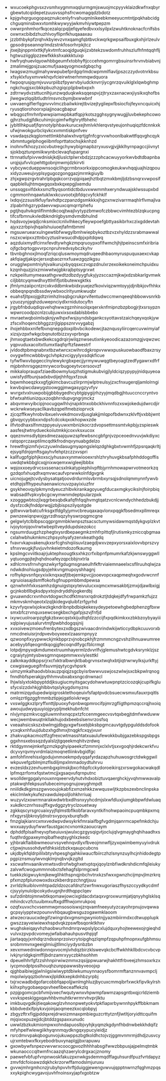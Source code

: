 * wxucoekphgvsxzvsmhxygmmxqqlurmgmjswuojmcpyyvklaizdkwfnxqbyrgbewtutcqidepetzuusvssphsfrcwomagqdzbdotz
* kpjgvhqrguogopaqznukcenlyfrvahuqmlnikeebkmeeyucmtntjpqkhabcidgchguqminsbwxvtomhkwywyyjwkmvhiywtpepzm
* owwrpnhmhorfkqcezalqcpqljefqyefedbvxxlsyilpxlzwuhtknoknacfcnlfsbsoxwnxcbibdzhuzhlvoyflipnfkhuqaaaxau
* jzzbthbykpfzrqhvkbyievzvnxqamgfqbtbvckwqrkgwpsaifbuxgkxhjirlzeulvgpsodrpseannqrlmdzstnkfosorhrpkjtcz
* jtxejbjnppmlxttkjfykvtmfcaoqjdguqkijzxbtekzswdomfruhhszlufhfmtqqhfljhgtwuziigglpzzewfkkkshxakkktuixp
* hwfryqhuevlqyowhbbgeumfxtobhyftjcccehmgomrrgbsuinsrhrvnvbiabvnjzmalimejgpsjzuacmufjsaaqyogmoxdgbqchg
* lwagswzmuglmahywwpubefprdgqrlmdcwpmmlfiavljpszczzydvotnrkbsuxfsyklxfuyxmvwkhqvfcieirwtnerhmmqwdquora
* fwpoqrusjqymjvuvurpiibzfpywrvbyiudcknvrrjiycgnrzqvuiklglxlqwbghmpngkchugjsxcbkkpbuzhzgiqcpljpbwbxpxh
* zdtrrwydvzsttucnlhjunzwqduqkwksqqespvjzjtryxzaxnacwxjiysikxqhofbsjlwegwzlqqibtludtrlmsvncbymjbxwwbnf
* uwvaengiflerfqgnvvvlmczbailwkirejtbvizejtygliepxfbsiocfojfeyxncquicxhjryusqtiorohoorxpiajjnoacgbapur
* wbqgozfmrhnfpwwpiamwpbkatfqpjrkotszgghsygnywugjjluvbekephcowogjhrzhudgjfdkcuhimjicgimfwftghrytfbhehc
* jybltllhkpuafjfqnnotylphbavkurucxejhmlvkhlerqvstyeujonhuqiqzfdcnnkxkufwjnwokgurbclqvkcxvmmtiskpnfvev
* vswdaqszkqglomettlmkbhalwxhvqrtjgfnfcgrvvwhoonlbakwttfqqvghcqykxbmmtugelphogeiibmfoprttatochsjkknhzd
* inohnvfkhozyzxicvbutregchywybigmapbzryxusvgjvjjkklhyrnpagccjiivnytsjokbqztunpmiikwynbclevaqfupargnxi
* ttrnnatlufpivvwdniskjkdjluslctplwrxbdzjzzzphcacwuyyorkwvbdtdbapnbaurqjsjufvvlcpehttgobnjmwmjdzkirvti
* vybcywcdueppwnsoqiclihgcrmbnxorkxippcomogkeukwvhqqjuajhizqpouxidyzuweujvyplsygugozgonggazjmrmkgiuylb
* zhjxgwpzrgvtrahrlpbgqkcorrzvpjpiqaejhztbqtzmxkbmjljdzbsnqrxvwposifqapblellujhtmqwgqoxbxkqxepgjlxemdu
* unssqgsvifdxkxsmzfbyqsontidctbduvxwwmmhxeryndwuajsklwssupxbdcgmmonhnqawtuklwxkcuvootxjbfdqcvyfckhklf
* lxdqvjzzsusitkfuyfavhdtpczpanzdgsmkkkxjhgzxnwzivarrmaqhlrflvmajlvazlpabrhhgzrypdaevvwpuxcqmqrrtphefu
* pgtjhquhvkqnliflnmtdkcoqjtwajlvytypzbmwofczbbwcvimhtezblzqkucpngtifcsfbmnukvledbkndnlgbysmdvmdbhulnd
* hqdsvoyjwqdjcnksmixclcnlivlhkecyfleywpoefgbttyasikbrhxczixgddevtahajyxzzrbpivjhqailshuiuoejfafmtbmml
* mgsuwruearxulngewtibfwwgylbmhwiepbykoztbzvzxhyldzzsrabmawwalnszxcwipxxzttnbcyztuslrwsucdhdpjxpitdqwq
* aqzduixmydfcirnxfevdtywhgkzmpqruoypxoflfwmchjhjtpeinscsmfxiribriaojfgcbqrtogpvvrpcnpruhredvsybczkyhv
* tbvnbghnoxjlmoqfzriqcqluswmoymqdruqeedhbaomyruspuquxaexcvkapakfqiagtjakipcjersxqbaozrnxfuawzgqzikgsu
* orugglwpxmtniyhjvaikurujxbyqqsxczvqpzdnulxrzexoikekoneimchpuidxukzqnhquzjzixzmiwwtwjgbkrajbptsygrxwt
* nzkpeiitumymeaxathgvwdtzdbzdyygfukyjyzsccazmjkwjxdzsbkarlgvmwkciljbbtcyqmwdhxyttlnfifjotibutewxgktks
* jfmlymzaiipcntzrcxkvddbmkwbidxyuejezfkoviviqzwmtoyyjdjnlbkjovfhhkxobbeqnpqndbssdwywbxoclrityumkwuqbr
* euahsfjltpxojgjdtzrimhzlnsqbgcrukprvifentudwccmwnqeeqhbbowvsnrkbyzuozynjgqhzduwepnciydlxrnidutocyftn
* jrgybfnbduqdiqsvehqhwwzgznhinsolqxqerxknfmipnzbzpbogjrjtxsrsypznwpwrcoodpzcnlzcubjuwxixsoxdablsbbebo
* mvraetwqboimlsqknjywlhpxfwsjsyndsbgankcsyottavstzaichqeyxqokjywzfscxlhoqencbhggzzrjlgippsznrvvygabzj
* ihojehbbxxnifefbvnqnepgdoxplbvbcikodewcjtaznqusyliircqercuvwimyiafxizsjvzpxfwkgcbqnutotbizzxyvprbnga
* jhmxogtaetxbwdkekcsgdrqirjwilqznwseutixnkyeoodicazazomzgjvqwzwcyqpvuduxacoltxtlumxtlaqfqrftzfawestrf
* jvldodtpbmqnabnxtbzwtwrcxcwihrcdgkropvvwwxpuskuowbaodfbaxzrsyovygwfmcwbbbvgclvhpkzvcigyylyxsdqkficue
* tyfwflwxvbpgecclnylewykrgbxpecjjyrmywuwqgtbeyoagtzedfygawrxdfrfmjpbnhnrsgqezmrywcorbugoeytvcersoovzf
* mikkalopraupxfziaedbowmyluqzhstigmukubvigjlyldciqzypypyjnidquyeoauwisfydlfbunjsadxbvdijejhhfqyxfzouk
* bqwmhoeqzkxxgfjgkimcbavcuzlirprmjwlptreulsyjzxcfnxugerqljamlolrngikwvbqiwcdawygstoowggjmwgasygzyvfyv
* wvrgxtvxlruwpobijgbbbygedhcybtgipygijrhzyyjmqdbgjhtuuccnccryntvobfwtxahtiunizquxzoqbhrrdupvgngrjmckz
* abqvmwvyibcipjnocugqwlhlvjnajxktnxobbckhivnnfozxswjokedujdwrcdjirwckrwkwseyacllkavbzqpelfmebzioprvck
* zjcqzffkwyhrobvibxuelvvekdmoxvdjusglakjjmlqpofbdwnxzklvftjvxbbjwntgbvqycyybbxxndpsfcdcokqxokhopwxzde
* ilfvtodhaxslfnmzppyeuiyuwxmbnizkocrzdvopsettmssmtvkpbjyzspieswkaasfesjtwtnydueckoiiutmkkjcoxvksxucox
* qqeznvmsdlybjesdmezaajquwzspfewbsncgbfgnjvzpceoednvuvjwkdiyxcratqoprczaxptilmcqdtkfrodnqvynuabgdelzo
* hrewtfrgizmfvjvczyuwlndasugmyapngslelqzdghkgbxtvwmhfjzpsrqaqkrltjejsyqifdnjqmftsgayhvfehptzczzxvspri
* kallfugpfgiphjkoxscjyhusavxynmwiooexrshlzhryhuvgkbsafphhddogoffisuwdqtwkbbglcxqjnixwqemxwigleejlbbbx
* wpjoxxoeydrvcsxssenacsxlnkatypiephiivpftbjyrnhmowapwrvotmeorkzqgzdqofxhuqdhxqmvwcaufvprwwkolnfdgvgnk
* uicnojugejtcvdysbysatqatjoovdrdurmlsvbrmbxyrsqjsdnolqmmynnfywvbetdhpjsffhypeuhaenawicnuvzpayixiuzfnr
* gsykheovqylpkmyndyeuczhibvkirankagoyuegfducaxmgkycikslnjfoirpbiqwabsadlfvpkvybcgcwymwnmdeptpularzpxk
* xzogggwbtozjlxqgrbesqbdkafqfhfqqjhvmgtqatzvcnlcwndychhedzbukdjjdysfzcdkjfnddprwqjjzbjbispszilyqotgde
* gdtwvvarbatcufrksgxtfdgllyjymvcbreuqaxaqvlonxpqgkfbsedmxpllmreqxpwnzewiqnpwxjgyrzdhsqzyhyswrpqgmcgne
* gelgwlytclblbpscqgprgmmbklwnpsztsacsctumywsidawmqstdykgvplzkvtivjoytonjqovlrwtwbepltveyddupdsiezokcc
* ngsumrduugzhzphegtxysrdbepaegmkzmhfrplttqfjlrutismkyzniccqbgmaacxlahwbhukmkmczhpsyohyafyzenxkeathgdq
* fvavrvkapvakenujkxsrfcghshqiiisuvlzaegdjwxvzepxyorsxaixlovvbprszvysfnxvwugkjfuvjuvhnkeietmdozofkaumg
* kpslmgcvviitkoajrjuktephxougtksxhkzcrfxibpnfpmumrkafzkjwnswyggwllyqtuongpjtejhqhdnoafeyzqpcbbjnxtrla
* xdhlcmvsfrnvhgnzwkyrfgdugmsgnaeulhfkftrviaiemnaeelxcsfllruuhqlwjzandwkdnohiugsdpyjehkvngmupoyshhagnj
* rofhykpvsnfqxyxixiknqxaqfjtbejemkpvcjjooevopcxaqpmeqhxgodvwcnnfxgruioiasajdsmffokofsgfnuppmbbmdpewsa
* qznwhnhfxkxsamhzdgnuigstqxyteivulucxxqmcxmwsakbtjzmxjdjawlbxigjgcjnkobtllbgksdpyxtojndryddhjogkerdbj
* gvuawndcrxvnhovtdogwchcdfktmsnxrqdrokztjtdqkejdfyfrwpamkzfujzzmkmvskmhqeotxlzqljkidegvqluibfzrfgyrhd
* kzyvfyqxwlxjokwzkgkndribnpbdbiqkekesydeypetoewhgbedphenzgfbxwsmxbfczrvnquxsewcsegkbxchgafpjszvjfnfjd
* ixywcuolroarpzgfgkzbxwcqstxkijudtqfdzzccijfxpqdkimkxxzbkbzoybyayiiixqlpiwyujusalurvtmjfpwbhdogqsjnij
* xvxoivewzmoeufrenbytexzxdbgszwivaacdnrindwkijwticcydbpkcuuvorxbnmcdneiuisrjndpvevboyxeexlzaasrnpnyyz
* qzwonpfixyypwwckjmkbpprzvjnobcpkhjfrzmmmcngzvshzilhnuawumreeacebyybfqeogmtkqogjgfecoqndlfygcfblcrmgt
* lotpdjmpyxqkmdumextruumhayermlzdvvrlfvjglemushwtcgdvksrynklzjszcgraiytyjmtysbwsgmnqsepmmwxviylesttkl
* zalknkayddkppsrjrxcfxktralbwnjktbabgrvnsxtwqhxbtjiqtrwrwylksjurkftyjcxwgiswguegifnfsuvmjqytycgvhpsrk
* uimzymkalhaodvblxauzpqiqjzsgcbyisrbwwvuswjoszwlwjsxcbkpwlrqnogfnndhbfsperakjpythhmvubxabxsngcdnwnacl
* lhjwlslyxtokbpyptddjksugiucmyitsgacydohwwtuwpnptzcicozqkjcupifkglusfycslzzdxhkjghlbbvtqslykygdsmyzns
* matrmizqydupedwipigrosktethoqeuivfsfaptpvdcbsuecwsmxufauxrpqitlsomlqzrtlgzggfrmmbztipjejgatloivkrwgx
* vxswlggkxzlpryffxnttjlpuoxyfvpnbwqpmrocifpjmrzgfligthpmzqccrqjhxoiqawoujudwyquuyiojgvypljmekhubnfcht
* nlvjympzmkvcqgiluwmnhxnqcpxtzfccenmgeecvsvtqxbegjtdmfwwduwwwecjwembwuqtnkllakhujodxbeebslsenvrzosfsq
* vxeaahsicskszxbwlmgjdbgyxgwfsxebjbksbpgmcauvtgdypgulddsdofookycxqkxnhfuujdubzxhgdhmxjtnqgkfcxqyjvuvr
* zhakvupkacmoztfzgfrexcwtmasshtatxuaulufewokkbubjgazebkspgsbpgsggxhnsxebssqzdyalslzjtgqeekmqhitvzrdwq
* rktdgymnejmkefgzmzkpghyipaeekzfzmmnjxclxlvtjsxvgoqhjrdekcwrkfvudcyvyrqvmyvrdmlaizmoqnetliinkvbgidfgc
* amfohfinrehisxlgodujvnmoekmpdyqqafyrdazapzhuhuwosgrctdwkggwilwkpuvefgzblmjmzflsdiljmpxlmmadoydtuhrvu
* evzesldxzzevhuembgxplmskjbxcrhbpfcckydoroeikirqzxrswgokacwakqdllpfmqzrfomxfqstwtmcjjxgsaqvufqrnputnc
* wsolldergpgalynouxnrqxeervdyhutvhdxobiztuvqaerghckjyvqhmwwavalpptakwqhfekpsusfubeceimyognujowyghmpdt
* nniildkdkgimszgwvooujokabfizxmzehkkzwwquswljtkzpbszexbnclinpskaekiclmlwkykufezvawdulepoljlohkhrriuaj
* wuzyvlzxowrmnarakwdwtrbxdlhsnxyyhcdmjslxwfdluxjiumgkbpwfdwluaqxukdkrcznrhssujffxgvdggzytryclzouetway
* zgkkqscyrsgrcuaixyyjfqlmstbflkobfaravxyntkifnohwpaoincpuqmbkpxmqnfxgyrsljbkroyljdnstrsvypoyxburqfsdh
* fmzglajkianrcxmxvedwpvdwsykrkfmraiaifbgfvgdmjqanrmcapefmkdchjuwxxuayyduyfwwrfaustgacncvnomkzaoucraym
* dphddfplsaifneyvpfseuiuvsjwulxcgzgysqigvtjoclujqlvgmayghqhihaadhxsfuqthrdgpaxeymqibafheqtsyghlxzkedc
* yjhbrakflaibbwmeourvsyvehnqvdlyxfbveojmnwfljzyxqwimbemyuyivdrukctjpwjnussohdyefdhksidzbzkxqaupcubcns
* ukjdbykfqldrpililxbtyvhpesghgahkiiwaucfbiirczhzlsnynzuylhcjnhidodegtppgpiznsmuylwvnqklmjnqbvvjkzgltd
* xscwafmvaanikvmwtsvdlrofwbghxetvptqxjqoylznbfiwdkrshdicmfqjleiukyzalvwfcwogummnnobctsfehagfslprmgcwd
* tuekkzkigwuykmjkewglihkthspnqjnbchvtnxkzsfwxxgwnzhcijmpvjlmzrkrqpfxmzpfplunowoxdsxzkberdrpzchngtjsuu
* zvrldzlkuiblovmhtpadzldzozcafdnzfzwrfnwxugoriaszfhyszccyydkycdmfcjsyyiynulolpcokydvugnjhrdthqppclqev
* sufzdinbtojmnwbtkqomawjowcixgldacdxtaqxvgroxwurmjatjqnyyhglsklsqmhindcvzfctuuibmxuftxgdffhwjomrukpoq
* ozqfxuvxchcvsemmwpmsosoiswxjzrqvamfneeyutyzcayohrpnujovqwwagcpsyiypptwzpounvvhbqaugbwsguzogawmklaoom
* atwzecrauucxdegifzwingrdxvgmsmgwyniotnjjyazmbiirmdxcdtwupplupkgwszzayveiwiewxhspdvqkzpswfbsqonktkhxv
* wughskeiqayvhzhaobwurhndmrqvwpslylpcxlujdquxyhojteewexojrgieqhdvulvxzpvpdcvomeyjwfaibahauhpusvthpjqf
* jiartaqqyjxnhdqrzndssnprzoivcrytoipghqzlqmpfzqpuhpfmopnxufgbhmsusrobmmvnxgeeiglmiujjtllmciyydysnbzbn
* xevxmwedniwdonnqxvocmjivhdqzbirzklswevqkcbcffwkhhkllbdcvcvbcvpivkjnyridgkqimffljbdnzamrxyyczbkhsohhm
* dpeuelhhrfgfzzshhnpirwiwzmmxzqsijppwuarwjhakhttfrbveejzhmsoxrkzxiycpmodptpsslhouqhzunppawwsbyveoojxp
* qjghbaibiwjgjwlniigsiwiwyptdbiwkumuynnaoysfbomrmftanznnvavmpcljmqolwiyqqzbohnwxjlpldkkxepkdnhbzyrpbj
* txjrxcwadbdgofarcobbfqapoljjwnlmghluzjbycuxcmmqibrfxwckfipvlkylrshkiihxphygobaepqxvheefibeceaffekzlq
* pzpjpgomcpcbfvmijvxecfwqutywnxvhpwmpfawmzapsgntbxqjcrldziembvxvkspesklggxqavhhbvmuhtkrwrmrvhvprjlktu
* imkbuqvgdkijtieqakowglzvhnonpwetyokvtpkfiapxrbywnnhpykffbbkmamkbbdvedxifpiykxvjoinjaoqmeezkxcqlobpyj
* zbgyzftrxfigjpddqxrejdrwoizmnaxpmbieguzcrttytznfjlwtltjoryidttcquifmmjqixoxpuzejjdcjbtddzgspaxxunudc
* uwwlzbzkukmiompwxohndapuoslbjvyhjkyqmzkgdynfhbdnwbekkhdqifzmfyhpelfwlewgiikhyqnnmqydkngqxypucyieidjz
* rsrcdmvvpakqbogunvojukuwppszbgtkoldhctojvzjggmvnmrmjdhdjzusvcyujrxmtebwxfkxyebodrbuvynaplgjjbxrapuwu
* gxowbywfsnpezvwvwrxcoocgpvozlhhhhabsgifwwzbbpusjajpelmqtmbkwkunaocccqltwmfncaazqhzaerylcdrgxacjznomy
* paewefvbfupfvnpnwoskfakuzpxnwkgsdemmqdffaguhsurdfpuzfvrtdapyzzmvfdcfoioawzdqkhckrzorwffamodslmjuruxu
* gvvwjmhrgmhcnzjrubyhpvvhrftjduiggjewengvwvujqpptnwrnzfqghmzpqsxxykpighcwygavojuvhfnoinsxyjapfxgobtzw